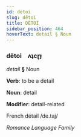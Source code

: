 ```yaml
---
id: dëtoi
slug: dëtoi
title: DËTOİ
sidebar_position: 464
hoverText: detail § Noun
---
```


### dëtoi&emsp;<span kind="abugida">ʌʇcɽɟ</span>

*detail* **§** Noun

**Verb**: to be a detail

**Noun**: detail

**Modifier**: detail-related

French détail /de.taj/

*Romance Language Family*